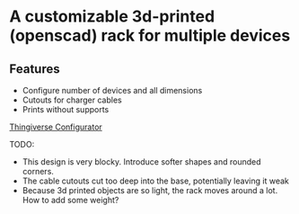 # A customizable 3d-printed (openscad) rack for multiple devices


## Features

* Configure number of devices and all dimensions
* Cutouts for charger cables
* Prints without supports


[Thingiverse Configurator]()

TODO:

* This design is very blocky. Introduce softer shapes and rounded corners.
* The cable cutouts cut too deep into the base, potentially leaving it weak
* Because 3d printed objects are so light, the rack moves around a lot. How to add some weight?
